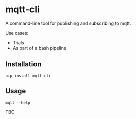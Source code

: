 # mqtt-cli
A command-line tool for publishing and subscribing to mqtt. 

Use cases:
* Trials
* As part of a bash pipeline

## Installation
`pip install mqtt-cli`

## Usage
`mqtt --help`

TBC
